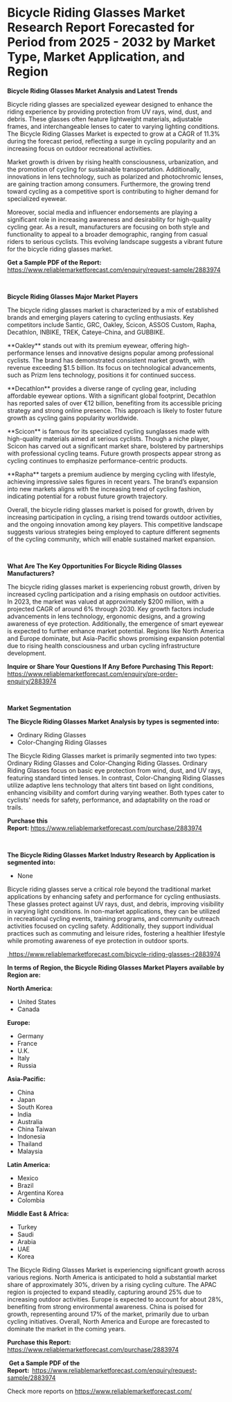 <p><h1>Bicycle Riding Glasses Market Research Report Forecasted for Period from 2025 -  2032 by Market Type, Market Application, and Region</h1></p><p><strong>Bicycle Riding Glasses Market Analysis and Latest Trends</strong></p>
<p><p>Bicycle riding glasses are specialized eyewear designed to enhance the riding experience by providing protection from UV rays, wind, dust, and debris. These glasses often feature lightweight materials, adjustable frames, and interchangeable lenses to cater to varying lighting conditions. The Bicycle Riding Glasses Market is expected to grow at a CAGR of 11.3% during the forecast period, reflecting a surge in cycling popularity and an increasing focus on outdoor recreational activities.</p><p>Market growth is driven by rising health consciousness, urbanization, and the promotion of cycling for sustainable transportation. Additionally, innovations in lens technology, such as polarized and photochromic lenses, are gaining traction among consumers. Furthermore, the growing trend toward cycling as a competitive sport is contributing to higher demand for specialized eyewear.</p><p>Moreover, social media and influencer endorsements are playing a significant role in increasing awareness and desirability for high-quality cycling gear. As a result, manufacturers are focusing on both style and functionality to appeal to a broader demographic, ranging from casual riders to serious cyclists. This evolving landscape suggests a vibrant future for the bicycle riding glasses market.</p></p>
<p><strong>Get a Sample PDF of the Report:&nbsp;</strong> <a href="https://www.reliablemarketforecast.com/enquiry/request-sample/2883974?utm_campaign=3182&utm_medium=2&utm_source=Github&utm_content=ia&utm_term=13032025&utm_id=bicycle-riding-glasses">https://www.reliablemarketforecast.com/enquiry/request-sample/2883974</a></p>
<p>&nbsp;</p>
<p><strong>Bicycle Riding Glasses Major Market Players</strong></p>
<p><p>The bicycle riding glasses market is characterized by a mix of established brands and emerging players catering to cycling enthusiasts. Key competitors include Santic, GRC, Oakley, Scicon, ASSOS Custom, Rapha, Decathlon, INBIKE, TREK, Cateye-China, and GUBBIKE. </p><p>**Oakley** stands out with its premium eyewear, offering high-performance lenses and innovative designs popular among professional cyclists. The brand has demonstrated consistent market growth, with revenue exceeding $1.5 billion. Its focus on technological advancements, such as Prizm lens technology, positions it for continued success.</p><p>**Decathlon** provides a diverse range of cycling gear, including affordable eyewear options. With a significant global footprint, Decathlon has reported sales of over €12 billion, benefiting from its accessible pricing strategy and strong online presence. This approach is likely to foster future growth as cycling gains popularity worldwide.</p><p>**Scicon** is famous for its specialized cycling sunglasses made with high-quality materials aimed at serious cyclists. Though a niche player, Scicon has carved out a significant market share, bolstered by partnerships with professional cycling teams. Future growth prospects appear strong as cycling continues to emphasize performance-centric products.</p><p>**Rapha** targets a premium audience by merging cycling with lifestyle, achieving impressive sales figures in recent years. The brand’s expansion into new markets aligns with the increasing trend of cycling fashion, indicating potential for a robust future growth trajectory.</p><p>Overall, the bicycle riding glasses market is poised for growth, driven by increasing participation in cycling, a rising trend towards outdoor activities, and the ongoing innovation among key players. This competitive landscape suggests various strategies being employed to capture different segments of the cycling community, which will enable sustained market expansion.</p></p>
<p>&nbsp;</p>
<p><strong>What Are The Key Opportunities For Bicycle Riding Glasses Manufacturers?</strong></p>
<p><p>The bicycle riding glasses market is experiencing robust growth, driven by increased cycling participation and a rising emphasis on outdoor activities. In 2023, the market was valued at approximately $200 million, with a projected CAGR of around 6% through 2030. Key growth factors include advancements in lens technology, ergonomic designs, and a growing awareness of eye protection. Additionally, the emergence of smart eyewear is expected to further enhance market potential. Regions like North America and Europe dominate, but Asia-Pacific shows promising expansion potential due to rising health consciousness and urban cycling infrastructure development.</p></p>
<p><strong>Inquire or Share Your Questions If Any Before Purchasing This Report:</strong> <a href="https://www.reliablemarketforecast.com/enquiry/pre-order-enquiry/2883974?utm_campaign=3182&utm_medium=2&utm_source=Github&utm_content=ia&utm_term=13032025&utm_id=bicycle-riding-glasses">https://www.reliablemarketforecast.com/enquiry/pre-order-enquiry/2883974</a></p>
<p>&nbsp;</p>
<p><strong>Market Segmentation</strong></p>
<p><strong>The Bicycle Riding Glasses Market Analysis by types is segmented into:</strong></p>
<p><ul><li>Ordinary Riding Glasses</li><li>Color-Changing Riding Glasses</li></ul></p>
<p><p>The Bicycle Riding Glasses market is primarily segmented into two types: Ordinary Riding Glasses and Color-Changing Riding Glasses. Ordinary Riding Glasses focus on basic eye protection from wind, dust, and UV rays, featuring standard tinted lenses. In contrast, Color-Changing Riding Glasses utilize adaptive lens technology that alters tint based on light conditions, enhancing visibility and comfort during varying weather. Both types cater to cyclists' needs for safety, performance, and adaptability on the road or trails.</p></p>
<p><strong>Purchase this Report:&nbsp;</strong><a href="https://www.reliablemarketforecast.com/purchase/2883974?utm_campaign=3182&utm_medium=2&utm_source=Github&utm_content=ia&utm_term=13032025&utm_id=bicycle-riding-glasses">https://www.reliablemarketforecast.com/purchase/2883974</a></p>
<p>&nbsp;</p>
<p><strong>The Bicycle Riding Glasses Market Industry Research by Application is segmented into:</strong></p>
<p><ul><li>None</li></ul></p>
<p><p>Bicycle riding glasses serve a critical role beyond the traditional market applications by enhancing safety and performance for cycling enthusiasts. These glasses protect against UV rays, dust, and debris, improving visibility in varying light conditions. In non-market applications, they can be utilized in recreational cycling events, training programs, and community outreach activities focused on cycling safety. Additionally, they support individual practices such as commuting and leisure rides, fostering a healthier lifestyle while promoting awareness of eye protection in outdoor sports.</p></p>
<p><a href="https://www.reliablemarketforecast.com/bicycle-riding-glasses-r2883974?utm_campaign=3182&utm_medium=2&utm_source=Github&utm_content=ia&utm_term=13032025&utm_id=bicycle-riding-glasses">&nbsp;https://www.reliablemarketforecast.com/bicycle-riding-glasses-r2883974</a></p>
<p><strong>In terms of Region, the Bicycle Riding Glasses Market Players available by Region are:</strong></p>
<p>
    <p> <strong> North America: </strong>
        <ul>
            <li>United States</li>
            <li>Canada</li>
        </ul>
        </p> 
    <p> <strong> Europe: </strong>
        <ul>
            <li>Germany</li>
            <li>France</li>
            <li>U.K.</li>
            <li>Italy</li>
            <li>Russia</li>
        </ul>
        </p> 
    <p> <strong> Asia-Pacific: </strong>
        <ul>
            <li>China</li>
            <li>Japan</li>
            <li>South Korea</li>
            <li>India</li>
            <li>Australia</li>
            <li>China Taiwan</li>
            <li>Indonesia</li>
            <li>Thailand</li>
            <li>Malaysia</li>
        </ul>
        </p> 
    <p> <strong> Latin America: </strong>
        <ul>
            <li>Mexico</li>
            <li>Brazil</li>
            <li>Argentina Korea</li>
            <li>Colombia</li>
        </ul>
        </p> 
    <p> <strong> Middle East & Africa: </strong>
        <ul>
            <li>Turkey</li>
            <li>Saudi</li>
            <li>Arabia</li>
            <li>UAE</li>
            <li>Korea</li>
        </ul>
    </p>
    </p>
<p><p>The Bicycle Riding Glasses Market is experiencing significant growth across various regions. North America is anticipated to hold a substantial market share of approximately 30%, driven by a rising cycling culture. The APAC region is projected to expand steadily, capturing around 25% due to increasing outdoor activities. Europe is expected to account for about 28%, benefiting from strong environmental awareness. China is poised for growth, representing around 17% of the market, primarily due to urban cycling initiatives. Overall, North America and Europe are forecasted to dominate the market in the coming years.</p></p>
<p><strong>Purchase this Report: </strong><a href="https://www.reliablemarketforecast.com/purchase/2883974?utm_campaign=3182&utm_medium=2&utm_source=Github&utm_content=ia&utm_term=13032025&utm_id=bicycle-riding-glasses">https://www.reliablemarketforecast.com/purchase/2883974</a></p>
<p>&nbsp;<strong>Get a Sample PDF of the Report:&nbsp;&nbsp;</strong><a href="https://www.reliablemarketforecast.com/enquiry/request-sample/2883974?utm_campaign=3182&utm_medium=2&utm_source=Github&utm_content=ia&utm_term=13032025&utm_id=bicycle-riding-glasses">https://www.reliablemarketforecast.com/enquiry/request-sample/2883974</a></p>
<p><strong></strong></p>
<p>Check more reports on <a href="https://www.reliablemarketforecast.com/?utm_campaign=3182&utm_medium=2&utm_source=Github&utm_content=ia&utm_term=13032025&utm_id=bicycle-riding-glasses">https://www.reliablemarketforecast.com/</a></p>